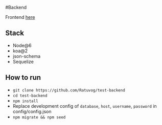 #Backend

Frontend [here](https://github.com/Ratuvog/test-client)

## Stack
- Node@6
- koa@2
- json-schema
- Sequelize

## How to run
- `git clone https://github.com/Ratuvog/test-backend`
- `cd test-backend`
- `npm install`
- Replace development config of `database`, `host`, `username`, `password` in config/config.json
- `npm migrate && npm seed`